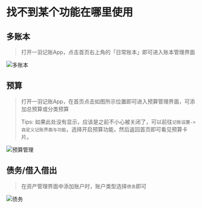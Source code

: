 # 找不到某个功能在哪里使用

## 多账本

> 打开一羽记账App，点击首页右上角的「日常账本」即可进入账本管理界面

![多账本](https://s1.ax1x.com/2023/02/01/pSDC5bq.jpg)

## 预算

> 打开一羽记账App，在首页点击如图所示位置即可进入预算管理界面，可添加总预算或分类预算
>
> Tips: 如果此处没有显示，应该是之前不小心被关闭了，可以前往`记账设置->自定义记账界面与功能`，选择开启预算功能，然后返回首页即可看见预算卡片。

![预算管理](https://s1.ax1x.com/2023/02/01/pSDC4rn.jpg)

## 债务/借入借出

> 在资产管理界面中添加账户时，账户类型选择`债务`即可

![债务](https://s1.ax1x.com/2023/02/01/pSDChKs.jpg)